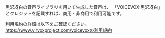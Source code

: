 黒沢冴白の音声ライブラリを用いて生成した音声は、
「VOICEVOX:黒沢冴白」とクレジットを記載すれば、商用・非商用で利用可能です。

利用規約の詳細は以下をご確認ください。  
https://www.virvoxproject.com/voicevoxの利用規約
